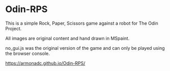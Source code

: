 # Odin-RPS
This is a simple Rock, Paper, Scissors game against a robot for The Odin Project.

All images are original content and hand drawn in MSpaint.

no_gui.js was the original version of the game and can only be played using the browser console.

https://armonadc.github.io/Odin-RPS/
